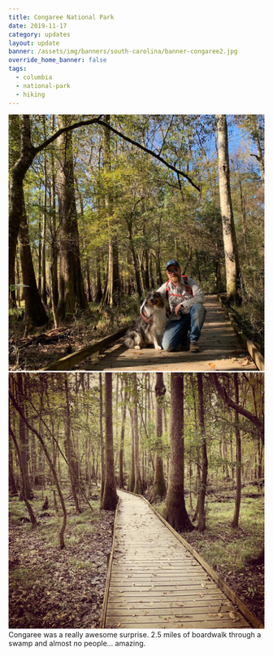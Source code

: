 ```yaml
---
title: Congaree National Park
date: 2019-11-17
category: updates
layout: update
banner: /assets/img/banners/south-carolina/banner-congaree2.jpg
override_home_banner: false
tags:
  - columbia
  - national-park
  - hiking
---
```


<div class="img-slider">
    <img src="/assets/img/updates/south-carolina/congaree-np/1.jpg">
    <img src="/assets/img/updates/south-carolina/congaree-np/2.jpg">
</div>

<div class="text-center">
    Congaree was a really awesome surprise. 2.5 miles of boardwalk through a swamp and almost no people... amazing.
</div>